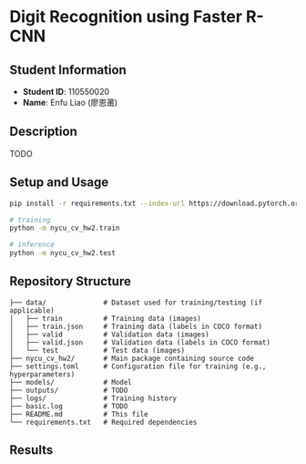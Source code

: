 # Digit Recognition using Faster R-CNN

## Student Information
- **Student ID**: 110550020
- **Name**: Enfu Liao (廖恩莆)

## Description

TODO

## Setup and Usage

```bash
pip install -r requirements.txt --index-url https://download.pytorch.org/whl/cu126 --extra-index-url https://pypi.org/simple --break-system-packages
```

```bash
# training
python -m nycu_cv_hw2.train
```

```bash
# inference
python -m nycu_cv_hw2.test
```

## Repository Structure

```
├── data/              # Dataset used for training/testing (if applicable)
│   ├── train          # Training data (images)
│   ├── train.json     # Training data (labels in COCO format)
│   ├── valid          # Validation data (images)
│   ├── valid.json     # Validation data (labels in COCO format)
│   └── test           # Test data (images)
├── nycu_cv_hw2/       # Main package containing source code
├── settings.toml      # Configuration file for training (e.g., hyperparameters)
├── models/            # Model
├── outputs/           # TODO
├── logs/              # Training history
├── basic.log          # TODO
├── README.md          # This file
└── requirements.txt   # Required dependencies
```

## Results

<!-- TODO -->
